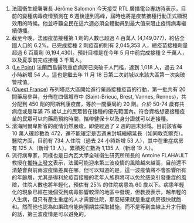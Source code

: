 1. 法國衛生總署署長 Jérôme Salomon 今天接受 RTL 廣播電台專訪時表示，目前的變種病毒疫情預測在 6 週後達到高峰，屆時也將是疫苗接種行動正式顯現效用的時候。他並呼籲全民在這六週必須全體動員到最大值來阻止疫情病毒繼續傳播。
1. 截至今晚，法國疫苗接種第 1 劑的人數已超過 4 百萬人 (4,149,077)，約佔全國人口的 6.2%。已完成接種 2 劑疫苗的則有 2,045,353 人，總疫苗接種劑量超過 6 百萬劑 (6,194,430)。預計目標是在今年 5 月中前完成接種 2 千萬人，以及夏季前完成接種 3 千萬人。
1. ([Le Point](http://bit.ly/2OAJc5R)) 法蘭西島醫院重症病房已突破千人門檻，達到 1,018 人，過去 24 小時新增 54 人。這也是繼去年 11 月 18 日第二次封城以來該大區第一次突破警戒值。
1. ([Ouest France](https://bit.ly/30s1Pvj)) 布列塔尼大區開始進行藥局接種疫苗的行動，第一批共有 20 間藥局參與，分佈在四個城市中 (Saint-Brieuc, Brest, Vannes, Rennes)，共分配到 450 劑的阿斯利康疫苗，等於一間藥局約 20 劑。介於 50-74 歲有共病症或是年滿 75 歲以上的民眾皆在接種的優先範圍內。符合資格想要接種疫苗的民眾可以向藥局預約時間，攜帶健保卡以及身分證就可以進接種。
1. 濱海阿爾卑斯省的疫情仍然嚴峻，即便經過了 2 週的週末封城。目前該省每 10 萬人確診數為 472，還不能確定是否週末封城繼續延長（如同敦克爾克）。醫院方面，目前有 734 人住院（過去 24 小時新增 53 人），其中在重症病房有 125 人（新增 13 人）。累積死亡數為 1,135 人（新增 19 人）。
1. 流行病專家，同樣也是日內瓦大學全球衛生研究所所長的 Antoine FLAHAULT 教授在[推特上發文](https://twitter.com/FLAHAULT/status/1369042114999422985)表示，法國可能迎來第三波疫情的風險越來越高，目前還不清楚會與前兩波疫情差異在哪，但可以知道的是，這一波疫情將不會影響所有的年齡層，尤其是得利於疫苗接種的老年人族群將可以免於感染引發重症的風險，住院人數也將年輕化，預估有 25% 的住院病患為 60 歲以下。病患年輕化的現象已經在幾個受到病毒影響較深的地區中發現，但教授表示，越年輕的人生病，但只有產生重症的人才需要住院，那麼結果就是重症病房很快就飽和。然而他也認為如果政府能夠預期並採取措施，而不是等到曲線上升才行動的話，第三波疫情是可以避免的。